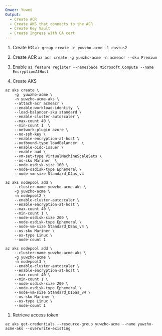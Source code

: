 ```yaml
---
Onwer: Yuwei
Output:
  - Create ACR
  - Create AKS that connects to the ACR
  - Create Key Vault
  - Create Ingress with CA cert
---
```


1. Create RG
`az group create -n yuwzho-acme -l eastus2`
1. Create ACR
`az acr create -g yuwzho-acme -n acmeacr --sku Premium`

1. Enable 
`az feature register --namespace Microsoft.Compute --name EncryptionAtHost`

1. Create AKS

```
az aks create \
    -g  yuwzho-acme \
    -n yuwzho-acme-aks \
    --attach-acr acmeacr \
    --enable-workload-identity  \
    --load-balancer-sku standard \
    --enable-cluster-autoscaler \
    --max-count 40 \
    --min-count 1  \
    --network-plugin azure \
    --no-ssh-key \
    --enable-encryption-at-host \
    --outbound-type loadBalancer  \
    --enable-oidc-issuer \
    --enable-aad \
    --vm-set-type VirtualMachineScaleSets \
    --os-sku Mariner  \
    --node-osdisk-size 100 \
    --node-osdisk-type Ephemeral \
    --node-vm-size Standard_D4as_v4
```

```
az aks nodepool add \
    --cluster-name yuwzho-acme-aks \
    -g yuwzho-acme \
    -n nodepool2 \
    --enable-cluster-autoscaler \
    --enable-encryption-at-host \
    --max-count 40 \
    --min-count 1 \
    --node-osdisk-size 200 \
    --node-osdisk-type Ephemeral \
    --node-vm-size Standard_D8as_v4 \
    --os-sku Mariner \
    --os-type Linux \
    --node-count 1

az aks nodepool add \
    --cluster-name yuwzho-acme-aks \
    -g yuwzho-acme \
    -n nodepool3 \
    --enable-cluster-autoscaler \
    --enable-encryption-at-host \
    --max-count 40 \
    --min-count 1 \
    --node-osdisk-size 200 \
    --node-osdisk-type Ephemeral \
    --node-vm-size Standard_D16as_v4 \
    --os-sku Mariner \
    --os-type Linux \
    --node-count 1
```

1. Retrieve access token

```
az aks get-credentials --resource-group yuwzho-acme --name yuwzho-acme-aks --overwrite-existing
```
